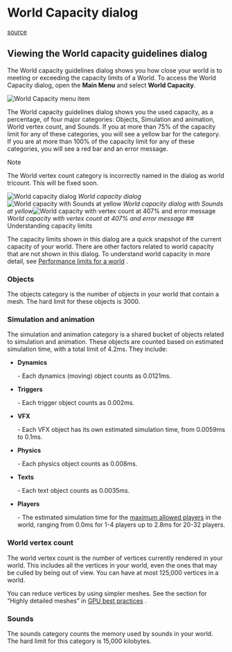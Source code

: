 # World Capacity dialog

[source](https://developers.meta.com/horizon-worlds/learn/documentation/desktop-editor/getting-started/world-capacity)

## Viewing the World capacity guidelines dialog

The World capacity guidelines dialog shows you how close your world is to meeting or exceeding the capacity limits of a World. To access the World Capacity dialog, open the **Main Menu** and select **World Capacity**.

![World Capacity menu item](https://scontent.flba1-1.fna.fbcdn.net/v/t39.2365-6/493703357_717633330774621_7408317430748065666_n.png?_nc_cat=104&ccb=1-7&_nc_sid=e280be&_nc_ohc=ZGQwCvKiAKsQ7kNvwHMKq3S&_nc_oc=Adnakwk7-5eUD-OnFmyCuSgHrCON4yQC2zazJ44-mKa92QcToC-xB3NsMWU7qPyCYSw&_nc_zt=14&_nc_ht=scontent.flba1-1.fna&_nc_gid=pXqM9v6ydDEkd_wMdbU9UA&oh=00_AfTixxhEp6ZNMXVpKUC2oZrBkWSJZNicRCczQnSOQBVzkw&oe=689B8EF0)

The World capacity guidelines dialog shows you the used capacity, as a percentage, of four major categories: Objects, Simulation and animation, World vertex count, and Sounds. If you at more than 75% of the capacity limit for any of these categories, you will see a yellow bar for the category. If you are at more than 100% of the capacity limit for any of these categories, you will see a red bar and an error message.

Note

The World vertex count category is incorrectly named in the dialog as world tricount. This will be fixed soon.

![World capacity dialog](https://scontent.flba1-1.fna.fbcdn.net/v/t39.2365-6/495375229_717633327441288_7014509691232050718_n.png?_nc_cat=106&ccb=1-7&_nc_sid=e280be&_nc_ohc=soP_FMeQPzgQ7kNvwGiTYDA&_nc_oc=Adlmm4XyMvptDIFMZBo7u0OPOMOp1TTIzacf2Wqo7IFtHcO0ZOMuYtVrjKKERFO8tt8&_nc_zt=14&_nc_ht=scontent.flba1-1.fna&_nc_gid=pXqM9v6ydDEkd_wMdbU9UA&oh=00_AfRBUqbg0LN6SUGglQQl2f6Ub8ClfdulyFhjui4eI36tbg&oe=689B8FFF) *World capacity dialog*![World capacity with Sounds at yellow](https://scontent.flba1-1.fna.fbcdn.net/v/t39.2365-6/492508614_717633320774622_186645589074315552_n.png?_nc_cat=104&ccb=1-7&_nc_sid=e280be&_nc_ohc=b9BArx6SVcUQ7kNvwGPA9sh&_nc_oc=Adm7H8LHZ_Tc__bo0aqlsHKDzvvvKhd9IPdVcRKGveY-3HvdtFcthLQa57QvzeszprM&_nc_zt=14&_nc_ht=scontent.flba1-1.fna&_nc_gid=pXqM9v6ydDEkd_wMdbU9UA&oh=00_AfTchqB_OPrnugH20y5Ac-vb-cJImvRtIJwc6ufZGGaxsg&oe=689BB03B) *World capacity dialog with Sounds at yellow*![World capacity with vertex count at 407% and error message](https://scontent.flba1-1.fna.fbcdn.net/v/t39.2365-6/493105892_717633324107955_9093427791641727680_n.png?_nc_cat=104&ccb=1-7&_nc_sid=e280be&_nc_ohc=MEjP7Rspq8sQ7kNvwGEU0H9&_nc_oc=AdlJ5FbgJcZa3trCLlRQMt9TkZXSWns225hjNckYY4Af0BJWUqLl7AK87oipCDhCol0&_nc_zt=14&_nc_ht=scontent.flba1-1.fna&_nc_gid=pXqM9v6ydDEkd_wMdbU9UA&oh=00_AfTNPvtwxheZ85jtmsZPx8uK2pBIGu9rjEaouW-xycNW0A&oe=689BB8EF) *World capacity with vertex count at 407% and error message* ## Understanding capacity limits

The capacity limits shown in this dialog are a quick snapshot of the current capacity of your world. There are other factors related to world capacity that are not shown in this dialog. To understand world capacity in more detail, see [Performance limits for a world](/horizon-worlds/learn/documentation/performance-best-practices-and-tooling/performance-limits-for-a-world) .

### Objects

The objects category is the number of objects in your world that contain a mesh. The hard limit for these objects is 3000.

### Simulation and animation

The simulation and animation category is a shared bucket of objects related to simulation and animation. These objects are counted based on estimated simulation time, with a total limit of 4.2ms. They include:

*   **Dynamics**
    
     \- Each dynamics (moving) object counts as 0.0121ms.

*   **Triggers**
    
     \- Each trigger object counts as 0.002ms.

*   **VFX**
    
     \- Each VFX object has its own estimated simulation time, from 0.0059ms to 0.1ms.

*   **Physics**
    
     \- Each physics object counts as 0.008ms.

*   **Texts**
    
     \- Each text object counts as 0.0035ms.

*   **Players**
    
     \- The estimated simulation time for the [maximum allowed players](/horizon-worlds/learn/documentation/desktop-editor/settings-modifications/player-settings-modification) in the world, ranging from 0.0ms for 1-4 players up to 2.8ms for 20-32 players.

### World vertex count

The world vertex count is the number of vertices currently rendered in your world. This includes all the vertices in your world, even the ones that may be culled by being out of view. You can have at most 125,000 vertices in a world.

You can reduce vertices by using simpler meshes. See the section for “Highly detailed meshes” in [GPU best practices](/horizon-worlds/learn/documentation/performance-best-practices-and-tooling/performance-best-practices/gpu-best-practices#highly-detailed-meshes) .

### Sounds

The sounds category counts the memory used by sounds in your world. The hard limit for this category is 15,000 kilobytes.

 

 

 

 

 

 

 

 

 

 

 

 

 

 

 

 

 

 

 

 

 

 

 

 

 

 

 

 

 

 

 

 

 

 

 

 

 

 

 

 

 

 

 

 

 

 

 

 

 
